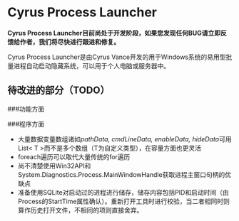 # Cyrus Process Launcher

**Cyrus Process Launcher目前尚处于开发阶段，如果您发现任何BUG请立即反馈给作者，我们将尽快进行跟进和修复。**

Cyrus Process Launcher是由Cyrus Vance开发的用于Windows系统的易用型批量进程自动启动隐藏系统，可以用于个人电脑或服务器中。


## 待改进的部分（TODO）

###功能方面

###程序方面
+ 大量数据变量数组诸如*pathData, cmdLineData, enableData, hideData*可用List< T >而不是多个数组（T为自定义类型），在容量方面也更灵活
+ foreach遍历可以取代大量传统的for遍历
+ 尚不清楚使用Win32API和System.Diagnostics.Process.MainWindowHandle获取进程主窗口句柄的优缺点
+ 准备使用SQLite对启动过的进程进行储存，储存内容包括PID和启动时间（由Process的StartTime属性确认）。重新打开工具时进行校验，当二者相同时则算作历史打开文件，不相同的项则直接舍弃。